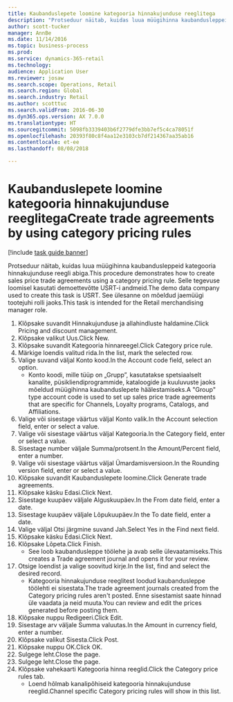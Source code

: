 ```yaml
--- 
title: Kaubanduslepete loomine kategooria hinnakujunduse reeglitega
description: "Protseduur näitab, kuidas luua müügihinna kaubandusleppeid kategooria hinnakujunduse reegli abiga."
author: scott-tucker
manager: AnnBe
ms.date: 11/14/2016
ms.topic: business-process
ms.prod: 
ms.service: dynamics-365-retail
ms.technology: 
audience: Application User
ms.reviewer: josaw
ms.search.scope: Operations, Retail
ms.search.region: Global
ms.search.industry: Retail
ms.author: scotttuc
ms.search.validFrom: 2016-06-30
ms.dyn365.ops.version: AX 7.0.0
ms.translationtype: HT
ms.sourcegitcommit: 5098fb3339403b6f2779dfe3bb7ef5c4ca78051f
ms.openlocfilehash: 20393f80c8f4aa12e3103cb7df214367aa35ab16
ms.contentlocale: et-ee
ms.lasthandoff: 08/08/2018

---
```

# <a name="create-trade-agreements-by-using-category-pricing-rules"></a><span data-ttu-id="52b31-103">Kaubanduslepete loomine kategooria hinnakujunduse reeglitega</span><span class="sxs-lookup"><span data-stu-id="52b31-103">Create trade agreements by using category pricing rules</span></span>

[!include [task guide banner](../includes/task-guide-banner.md)]

<span data-ttu-id="52b31-104">Protseduur näitab, kuidas luua müügihinna kaubandusleppeid kategooria hinnakujunduse reegli abiga.</span><span class="sxs-lookup"><span data-stu-id="52b31-104">This procedure demonstrates how to create sales price trade agreements using a category pricing rule.</span></span> <span data-ttu-id="52b31-105">Selle tegevuse loomisel kasutati demoettevõtte USRT-i andmeid.</span><span class="sxs-lookup"><span data-stu-id="52b31-105">The demo data company used to create this task is USRT.</span></span> <span data-ttu-id="52b31-106">See ülesanne on mõeldud jaemüügi tootejuhi rolli jaoks.</span><span class="sxs-lookup"><span data-stu-id="52b31-106">This task is intended for the Retail merchandising manager role.</span></span>

1. <span data-ttu-id="52b31-107">Klõpsake suvandit Hinnakujunduse ja allahindluste haldamine.</span><span class="sxs-lookup"><span data-stu-id="52b31-107">Click Pricing and discount management.</span></span>
2. <span data-ttu-id="52b31-108">Klõpsake valikut Uus.</span><span class="sxs-lookup"><span data-stu-id="52b31-108">Click New.</span></span>
3. <span data-ttu-id="52b31-109">Klõpsake suvandit Kategooria hinnareegel.</span><span class="sxs-lookup"><span data-stu-id="52b31-109">Click Category price rule.</span></span>
4. <span data-ttu-id="52b31-110">Märkige loendis valitud rida.</span><span class="sxs-lookup"><span data-stu-id="52b31-110">In the list, mark the selected row.</span></span>
5. <span data-ttu-id="52b31-111">Valige suvand väljal Konto kood.</span><span class="sxs-lookup"><span data-stu-id="52b31-111">In the Account code field, select an option.</span></span>
    * <span data-ttu-id="52b31-112">Konto koodi, mille tüüp on „Grupp”, kasutatakse spetsiaalselt kanalite, püsikliendiprogrammide, kataloogide ja kuuluvuste jaoks mõeldud müügihinna kaubanduslepete häälestamiseks.</span><span class="sxs-lookup"><span data-stu-id="52b31-112">A "Group" type account code is used to set up sales price trade agreements that are specific for Channels, Loyalty programs, Catalogs, and Affiliations.</span></span>  
6. <span data-ttu-id="52b31-113">Valige või sisestage väärtus väljal Konto valik.</span><span class="sxs-lookup"><span data-stu-id="52b31-113">In the Account selection field, enter or select a value.</span></span>
7. <span data-ttu-id="52b31-114">Valige või sisestage väärtus väljal Kategooria.</span><span class="sxs-lookup"><span data-stu-id="52b31-114">In the Category field, enter or select a value.</span></span>
8. <span data-ttu-id="52b31-115">Sisestage number väljale Summa/protsent.</span><span class="sxs-lookup"><span data-stu-id="52b31-115">In the Amount/Percent field, enter a number.</span></span>
9. <span data-ttu-id="52b31-116">Valige või sisestage väärtus väljal Ümardamisversioon.</span><span class="sxs-lookup"><span data-stu-id="52b31-116">In the Rounding version field, enter or select a value.</span></span>
10. <span data-ttu-id="52b31-117">Klõpsake suvandit Kaubanduslepete loomine.</span><span class="sxs-lookup"><span data-stu-id="52b31-117">Click Generate trade agreements.</span></span>
11. <span data-ttu-id="52b31-118">Klõpsake käsku Edasi.</span><span class="sxs-lookup"><span data-stu-id="52b31-118">Click Next.</span></span>
12. <span data-ttu-id="52b31-119">Sisestage kuupäev väljale Alguskuupäev.</span><span class="sxs-lookup"><span data-stu-id="52b31-119">In the From date field, enter a date.</span></span>
13. <span data-ttu-id="52b31-120">Sisestage kuupäev väljale Lõpukuupäev.</span><span class="sxs-lookup"><span data-stu-id="52b31-120">In the To date field, enter a date.</span></span>
14. <span data-ttu-id="52b31-121">Valige väljal Otsi järgmine suvand Jah.</span><span class="sxs-lookup"><span data-stu-id="52b31-121">Select Yes in the Find next field.</span></span>
15. <span data-ttu-id="52b31-122">Klõpsake käsku Edasi.</span><span class="sxs-lookup"><span data-stu-id="52b31-122">Click Next.</span></span>
16. <span data-ttu-id="52b31-123">Klõpsake Lõpeta.</span><span class="sxs-lookup"><span data-stu-id="52b31-123">Click Finish.</span></span>
    * <span data-ttu-id="52b31-124">See loob kaubandusleppe töölehe ja avab selle ülevaatamiseks.</span><span class="sxs-lookup"><span data-stu-id="52b31-124">This creates a Trade agreement journal and opens it for your review.</span></span>  
17. <span data-ttu-id="52b31-125">Otsige loendist ja valige soovitud kirje.</span><span class="sxs-lookup"><span data-stu-id="52b31-125">In the list, find and select the desired record.</span></span>
    * <span data-ttu-id="52b31-126">Kategooria hinnakujunduse reeglitest loodud kaubandusleppe töölehti ei sisestata.</span><span class="sxs-lookup"><span data-stu-id="52b31-126">The trade agreement journals created from the Category pricing rules aren't posted.</span></span> <span data-ttu-id="52b31-127">Enne sisestamist saate hinnad üle vaadata ja neid muuta.</span><span class="sxs-lookup"><span data-stu-id="52b31-127">You can  review and edit the prices generated before posting them.</span></span>  
18. <span data-ttu-id="52b31-128">Klõpsake nuppu Redigeeri.</span><span class="sxs-lookup"><span data-stu-id="52b31-128">Click Edit.</span></span>
19. <span data-ttu-id="52b31-129">Sisestage arv väljale Summa valuutas.</span><span class="sxs-lookup"><span data-stu-id="52b31-129">In the Amount in currency field, enter a number.</span></span>
20. <span data-ttu-id="52b31-130">Klõpsake valikut Sisesta.</span><span class="sxs-lookup"><span data-stu-id="52b31-130">Click Post.</span></span>
21. <span data-ttu-id="52b31-131">Klõpsake nuppu OK.</span><span class="sxs-lookup"><span data-stu-id="52b31-131">Click OK.</span></span>
22. <span data-ttu-id="52b31-132">Sulgege leht.</span><span class="sxs-lookup"><span data-stu-id="52b31-132">Close the page.</span></span>
23. <span data-ttu-id="52b31-133">Sulgege leht.</span><span class="sxs-lookup"><span data-stu-id="52b31-133">Close the page.</span></span>
24. <span data-ttu-id="52b31-134">Klõpsake vahekaarti Kategooria hinna reeglid.</span><span class="sxs-lookup"><span data-stu-id="52b31-134">Click the Category price rules tab.</span></span>
    * <span data-ttu-id="52b31-135">Loend hõlmab kanalipõhiseid kategooria hinnakujunduse reeglid.</span><span class="sxs-lookup"><span data-stu-id="52b31-135">Channel specific Category pricing rules will show in this list.</span></span>  


